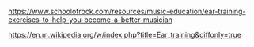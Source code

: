 https://www.schoolofrock.com/resources/music-education/ear-training-exercises-to-help-you-become-a-better-musician

https://en.m.wikipedia.org/w/index.php?title=Ear_training&diffonly=true
